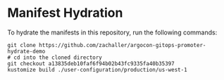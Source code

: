 # Manifest Hydration

To hydrate the manifests in this repository, run the following commands:

```shell
git clone https://github.com/zachaller/argocon-gitops-promoter-hydrate-demo
# cd into the cloned directory
git checkout a13835deb10faf6f94b02b43fc9335fa40b35397
kustomize build ./user-configuration/production/us-west-1
```
